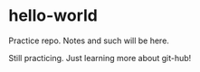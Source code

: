 # hello-world
Practice repo.  Notes and such will be here.

Still practicing.  Just learning more about git-hub!
